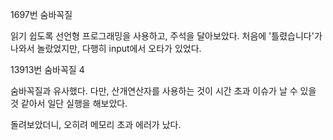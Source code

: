 1697번 숨바꼭질

읽기 쉽도록 선언형 프로그래밍을 사용하고, 주석을 달아보았다. 처음에 '틀렸습니다'가 나와서 놀랐었지만, 다행히 input에서 오타가 있었다.

13913번 숨바꼭질 4

숨바꼭질과 유사했다. 다만, 산개연산자를 사용하는 것이 시간 초과 이슈가 날 수 있을 것 같아서 일단 실행을 해보았다.

돌려보았더니, 오히려 메모리 초과 에러가 났다.
